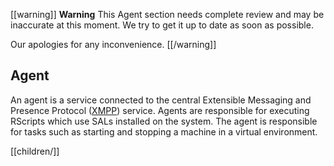 [XMPP]: http://xmpp.org/

[[warning]]
**Warning**
This Agent section needs complete review and may be inaccurate at this moment. We try to get it up to date as soon as possible.

Our apologies for any inconvenience.
[[/warning]]


## Agent
An agent is a service connected to the central Extensible Messaging and Presence Protocol ([XMPP][]) service. Agents are responsible for executing RScripts which use SALs installed on the system. 
The agent is responsible for tasks such as starting and stopping a machine in a virtual environment.

[[children/]]
